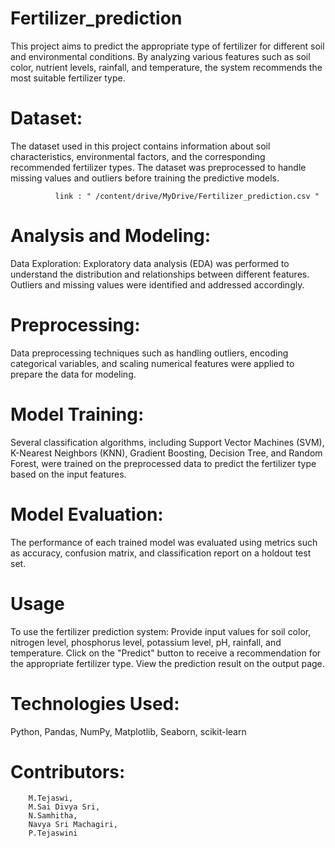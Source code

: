 # Fertilizer_prediction
This project aims to predict the appropriate type of fertilizer for different soil and environmental conditions. By analyzing various features such as soil color, nutrient levels, rainfall, and temperature, the system recommends the most suitable fertilizer type.

# Dataset:
The dataset used in this project contains information about soil characteristics, environmental factors, and the corresponding recommended fertilizer types. The dataset was preprocessed to handle missing values and outliers before training the predictive models.
              
              link : " /content/drive/MyDrive/Fertilizer_prediction.csv "

# Analysis and Modeling:
Data Exploration: Exploratory data analysis (EDA) was performed to understand the distribution and relationships between different features. Outliers and missing values were identified and addressed accordingly.

# Preprocessing: 
Data preprocessing techniques such as handling outliers, encoding categorical variables, and scaling numerical features were applied to prepare the data for modeling.

# Model Training: 
Several classification algorithms, including Support Vector Machines (SVM), K-Nearest Neighbors (KNN), Gradient Boosting, Decision Tree, and Random Forest, were trained on the preprocessed data to predict the fertilizer type based on the input features.

# Model Evaluation:
The performance of each trained model was evaluated using metrics such as accuracy, confusion matrix, and classification report on a holdout test set.

# Usage
To use the fertilizer prediction system:
Provide input values for soil color, nitrogen level, phosphorus level, potassium level, pH, rainfall, and temperature.
Click on the "Predict" button to receive a recommendation for the appropriate fertilizer type.
View the prediction result on the output page.

# Technologies Used:
Python,
Pandas,
NumPy,
Matplotlib,
Seaborn,
scikit-learn

# Contributors:
        M.Tejaswi,
        M.Sai Divya Sri,
        N.Samhitha,
        Navya Sri Machagiri,
        P.Tejaswini
